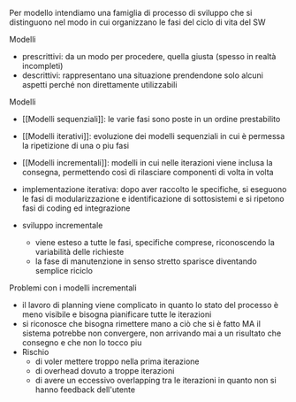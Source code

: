 Per modello intendiamo una famiglia di processo di sviluppo che si distinguono nel modo in cui organizzano le fasi del ciclo di vita del SW

Modelli
- prescrittivi: da un modo per procedere, quella giusta (spesso in realtà incompleti)
- descrittivi: rappresentano una situazione prendendone solo alcuni aspetti perché non direttamente utilizzabili 

Modelli
- [[Modelli sequenziali]]: le varie fasi sono poste in un ordine prestabilito
- [[Modelli iterativi]]: evoluzione dei modelli sequenziali in cui è permessa la ripetizione di una o piu fasi
- [[Modelli incrementali]]: modelli in cui nelle iterazioni viene inclusa la consegna, permettendo così di rilasciare componenti di volta in volta


- implementazione iterativa: dopo aver raccolto le specifiche, si eseguono le fasi di modularizzazione e identificazione di sottosistemi e si ripetono fasi di coding ed integrazione
- sviluppo incrementale
	- viene esteso a tutte le fasi, specifiche comprese, riconoscendo la variabilità delle richieste
	- la fase di manutenzione in senso stretto sparisce diventando semplice riciclo

Problemi con i modelli incrementali
- il lavoro di planning viene complicato in quanto lo stato del processo è meno visibile e bisogna pianificare tutte le iterazioni
- si riconosce che bisogna rimettere mano a ciò che si è fatto MA il sistema potrebbe non convergere, non arrivando mai a un risultato che consegno e che non lo tocco piu
- Rischio
	- di voler mettere troppo nella prima iterazione
	- di overhead dovuto a troppe iterazioni
	- di avere un eccessivo overlapping tra le iterazioni in quanto non si hanno feedback dell'utente
